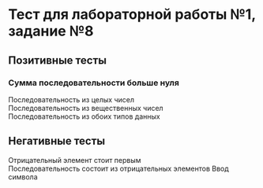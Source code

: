 #  Тест для лабораторной работы №1, задание №8

## Позитивные тесты
### Сумма последовательности больше нуля
Последовательность из целых чисел  
Последовательность из вещественных чисел  
Последовательность из обоих типов данных  


## Негативные тесты
Отрицательный элемент стоит первым  
Последовательность состоит из отрицательных элементов
Ввод символа
